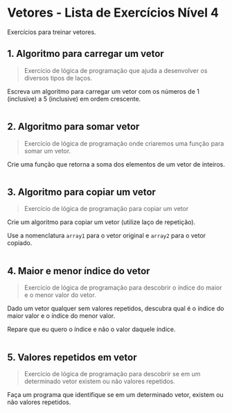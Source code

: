 # Vetores - Lista de Exercícios Nível 4

Exercícios para treinar vetores.

## 1. Algoritmo para carregar um vetor 

> Exercício de lógica de programação que ajuda a desenvolver os diversos tipos de laços.

Escreva um algoritmo para carregar um vetor com os números de 1 (inclusive) a 5 (inclusive) em ordem crescente.

```swift
```

## 2. Algoritmo para somar vetor 

> Exercício de lógica de programação onde criaremos uma função para somar um vetor.

Crie uma função que retorna a soma dos elementos de um vetor de inteiros.

```swift
```

## 3. Algoritmo para copiar um vetor 

> Exercício de lógica de programação para copiar um vetor

Crie um algoritmo para copiar um vetor (utilize laço de repetição).

Use a nomenclatura `array1` para o vetor original e `array2` para o vetor copiado.

```swift
```

## 4. Maior e menor índice do vetor 

> Exercício de lógica de programação para descobrir o índice do maior e o menor valor do vetor.

Dado um vetor qualquer sem valores repetidos, descubra qual é o índice do maior valor e o índice do menor valor.

Repare que eu quero o índice e não o valor daquele índice.

```swift
```

## 5. Valores repetidos em vetor 

> Exercício de lógica de programação para descobrir se em um determinado vetor existem ou não valores repetidos.

Faça um programa que identifique se em um determinado vetor, existem ou não valores repetidos.

```swift
```

